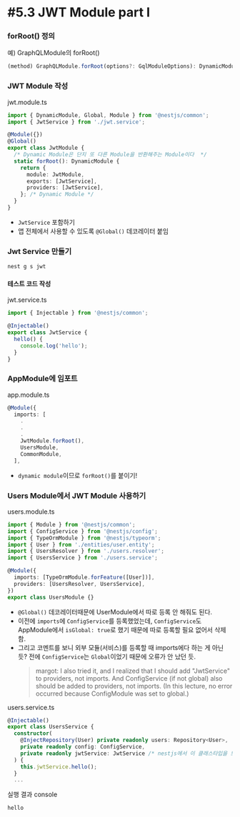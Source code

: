 # #5.3 JWT Module part I

### forRoot() 정의

예) GraphQLModule의 forRoot()

```ts
(method) GraphQLModule.forRoot(options?: GqlModuleOptions): DynamicModule
```

### JWT Module 작성

jwt.module.ts

```ts
import { DynamicModule, Global, Module } from '@nestjs/common';
import { JwtService } from './jwt.service';

@Module({})
@Global()
export class JwtModule {
  /* Dynamic Module은 단지 또 다른 Module을 반환해주는 Module이다  */
  static forRoot(): DynamicModule {
    return {
      module: JwtModule,
      exports: [JwtService],
      providers: [JwtService],
    }; /* Dynamic Module */
  }
}
```

- `JwtService` 포함하기
- 앱 전체에서 사용할 수 있도록 `@Global()` 데코레이터 붙임

### Jwt Service 만들기

```ts
nest g s jwt
```

#### 테스트 코드 작성

jwt.service.ts

```ts
import { Injectable } from '@nestjs/common';

@Injectable()
export class JwtService {
  hello() {
    console.log('hello');
  }
}
```

### AppModule에 임포트

app.module.ts

```ts
@Module({
  imports: [
    .
    .
    .
    JwtModule.forRoot(),
    UsersModule,
    CommonModule,
  ],
```

- `dynamic module`이므로 `forRoot()`를 붙이기!

### Users Module에서 JWT Module 사용하기

users.module.ts

```ts
import { Module } from '@nestjs/common';
import { ConfigService } from '@nestjs/config';
import { TypeOrmModule } from '@nestjs/typeorm';
import { User } from './entities/user.entity';
import { UsersResolver } from './users.resolver';
import { UsersService } from './users.service';

@Module({
  imports: [TypeOrmModule.forFeature([User])],
  providers: [UsersResolver, UsersService],
})
export class UsersModule {}
```

- `@Global()` 데코레이터때문에 UserModule에서 따로 등록 안 해줘도 된다.
- 이전에 `imports`에 `ConfigService`를 등록했었는데, `ConfigService`도 AppModule에서 `isGlobal: true`로 했기 때문에 따로 등록할 필요 없어서 삭제함.
- 그리고 코멘트를 보니 외부 모듈(서비스)를 등록할 때 imports에다 하는 게 아닌 듯? 전에 `ConfigService`는 `Global`이었기 때문에 오류가 안 났던 듯.
  > margot: I also tried it, and I realized that I should add "JwtService" to providers, not imports. And ConfigService (if not global) also should be added to providers, not imports. (In this lecture, no error occurred because ConfigModule was set to global.)

users.service.ts

```ts
@Injectable()
export class UsersService {
  constructor(
    @InjectRepository(User) private readonly users: Repository<User>,
    private readonly config: ConfigService,
    private readonly jwtService: JwtService /* nestjs에서 이 클래스타입을 보고 imports에서 찾아줌 */,
  ) {
    this.jwtService.hello();
  }
  ...
```

실행 결과 console

```
hello
```
